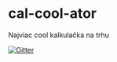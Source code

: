 # cal-cool-ator

Najviac cool kalkulačka na trhu

[![Gitter](https://badges.gitter.im/cal-cool-ator/Lobby.svg)](https://gitter.im/cal-cool-ator/Lobby?utm_source=badge&utm_medium=badge&utm_campaign=pr-badge&utm_content=badge)

